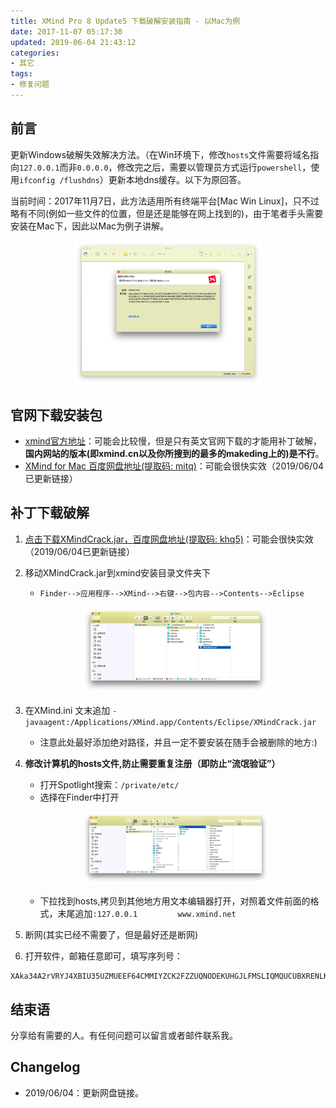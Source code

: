```yaml
---
title: XMind Pro 8 Update5 下载破解安装指南 - 以Mac为例
date: 2017-11-07 05:17:30
updated: 2019-06-04 21:43:12
categories:
- 其它
tags:
- 修复问题
---
```

## 前言
更新Windows破解失效解决方法。（在Win环境下，修改`hosts`文件需要将域名指向`127.0.0.1`而非`0.0.0.0`，修改完之后，需要以管理员方式运行`powershell`，使用`ifconfig /flushdns`）更新本地dns缓存。以下为原回答。

当前时间：2017年11月7日，此方法适用所有终端平台[Mac Win Linux]，只不过略有不同(例如一些文件的位置，但是还是能够在网上找到的)，由于笔者手头需要安装在Mac下，因此以Mac为例子讲解。
<div style="width: 300px; margin: auto">

![镇楼](https://raw.githubusercontent.com/zhongqin0820/zhongqin0820.github.io/source-articles/source/images/daily/tools/%E5%B1%8F%E5%B9%95%E5%BF%AB%E7%85%A7%202017-11-07%2003.48.30.png)
</div>

<!-- moew -->
## 官网下载安装包
- [xmind官方地址](http://www.xmind.net/)：可能会比较慢，但是只有英文官网下载的才能用补丁破解，**国内网站的版本(即xmind.cn以及你所搜到的最多的makeding上的)是不行**。
- [XMind for Mac 百度网盘地址(提取码: mitq)](https://pan.baidu.com/s/1CY4jeaQlNCA9HSd-cj-67w)：可能会很快实效（2019/06/04已更新链接）

## 补丁下载破解
1. [点击下载XMindCrack.jar，百度网盘地址(提取码: khq5)](https://pan.baidu.com/s/1m8393yq6OuF06rYs98h35w)：可能会很快实效（2019/06/04已更新链接）
2. 移动XMindCrack.jar到xmind安装目录文件夹下
    - `Finder-->应用程序-->XMind-->右键-->包内容-->Contents-->Eclipse`
   
    <div style="width: 300px; margin: auto">

    ![如果一切顺利](https://raw.githubusercontent.com/zhongqin0820/zhongqin0820.github.io/source-articles/source/images/daily/tools/%E5%B1%8F%E5%B9%95%E5%BF%AB%E7%85%A7%202017-11-07%2004.25.05.png)
    </div>

3. 在XMind.ini 文末追加 `-javaagent:/Applications/XMind.app/Contents/Eclipse/XMindCrack.jar`
    - 注意此处最好添加绝对路径，并且一定不要安装在随手会被删除的地方:)<strong>

4. 修改计算机的hosts文件,防止需要重复注册（即防止“流氓验证”）</strong>
    - 打开Spotlight搜索：`/private/etc/`
    - 选择在Finder中打开

    <div style="width: 300px; margin: auto">

    ![如果一切顺利](https://raw.githubusercontent.com/zhongqin0820/zhongqin0820.github.io/source-articles/source/images/daily/tools/%E5%B1%8F%E5%B9%95%E5%BF%AB%E7%85%A7%202017-11-07%2004.19.15.png)
    </div>

    - 下拉找到hosts,拷贝到其他地方用文本编辑器打开，对照着文件前面的格式，末尾追加`:127.0.0.1         www.xmind.net`

5. 断网(其实已经不需要了，但是最好还是断网)
6. 打开软件，邮箱任意即可，填写序列号：

```
XAka34A2rVRYJ4XBIU35UZMUEEF64CMMIYZCK2FZZUQNODEKUHGJLFMSLIQMQUCUBXRENLK6NZL37JXP4PZXQFILMQ2RG5R7G4QNDO3PSOEUBOCDRYSSXZGRARV6MGA33TN2AMUBHEL4FXMWYTTJDEINJXUAV4BAYKBDCZQWVF3LWYXSDCXY546U3NBGOI3ZPAP2SO3CSQFNB7VVIY123456789012345
```

## 结束语
分享给有需要的人。有任何问题可以留言或者邮件联系我。

## Changelog
- 2019/06/04：更新网盘链接。

